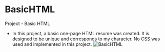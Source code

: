 # BasicHTML
Project - Basic HTML
- In this project, a basic one-page HTML resume was created. It is designed to be unique and corresponds to my character. No CSS was used and implemented in this project.
![BasicHTML](https://user-images.githubusercontent.com/124061786/215933078-a146656f-0518-459e-9d6e-5fb8d426faec.png)
